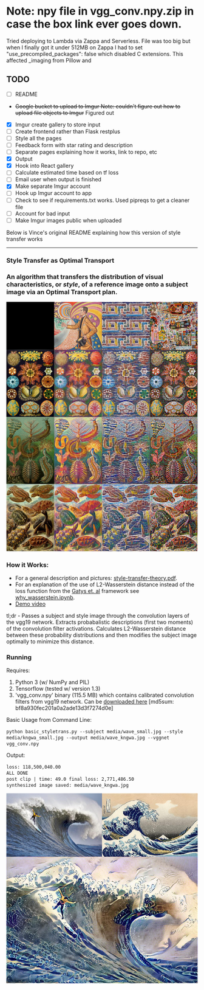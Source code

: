 # Note: npy file in vgg_conv.npy.zip in case the box link ever goes down.

Tried deploying to Lambda via Zappa and Serverless. File was too big but when I finally got it under 512MB on Zappa I had to set "use_precompiled_packages": false which disabled C extensions. This affected _imaging from Pillow and 


## TODO
- [ ] README
- ~~Google bucket to upload to Imgur Note: couldn't figure out how to upload file objects to Imgur~~ Figured out
- [X] Imgur create gallery to store input
- [ ] Create frontend rather than Flask restplus
- [ ] Style all the pages
- [ ] Feedback form with star rating and description
- [ ] Separate pages explaining how it works, link to repo, etc
- [X] Output
- [X] Hook into React gallery
- [ ] Calculate estimated time based on tf loss
- [ ] Email user when output is finished
- [X] Make separate Imgur account
- [ ] Hook up Imgur account to app
- [ ] Check to see if requirements.txt works. Used pipreqs to get a cleaner file
- [ ] Account for bad input
- [ ] Make Imgur images public when uploaded

Below is Vince's original README explaining how this version of style transfer works

---

### Style Transfer as Optimal Transport 

### An algorithm that transfers the distribution of visual characteristics, or *style*, of a reference image onto a subject image via an Optimal Transport plan. 


![input-content](media/panel.jpg)


### How it Works:

* For a general description and pictures: [style-transfer-theory.pdf](style-transfer-theory.pdf). 
* For an explanation of the use of L2-Wasserstein distance instead of the loss function from the [Gatys et. al](https://arxiv.org/abs/1508.06576) framework see [why_wasserstein.ipynb](why_wasserstein.ipynb). 
* [Demo video](https://vimeo.com/284207984)


tl;dr - Passes a subject and style image through the convolution layers of the vgg19 network. Extracts probabalistic descriptions (first two moments) of the convolution filter activations. Calculates L2-Wasserstein distance between these probability distributions and then modifies the subject image optimally to minimize this distance.  


### Running

Requires:
 1. Python 3 (w/ NumPy and PIL)
 2. Tensorflow (tested w/ version 1.3)
 3. 'vgg_conv.npy' binary (115.5 MB) which contains calibrated convolution filters from vgg19 network. Can be [downloaded here](https://app.box.com/v/vgg19-conv-npy) [md5sum: bf8a930fec201a0a2ade13d3f7274d0e]

Basic Usage from Command Line:

```
python basic_styletrans.py --subject media/wave_small.jpg --style media/kngwa_small.jpg --output media/wave_kngwa.jpg --vggnet vgg_conv.npy
```
Output:
```
loss: 118,500,040.00
ALL DONE 
post clip | time: 49.0 final loss: 2,771,486.50
synthesized image saved: media/wave_kngwa.jpg
```

![input-content](media/wave_kngwa_frame.jpg)
